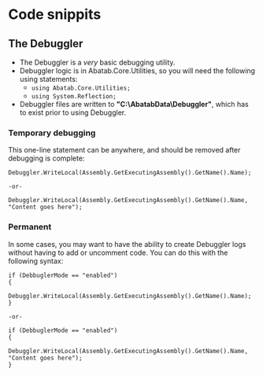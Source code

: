 ﻿# Code snippits

## The Debuggler

* The Debuggler is a *very* basic debugging utility.
* Debuggler logic is in Abatab.Core.Utilities, so you will need the following using statements:
    * `using Abatab.Core.Utilities;`
    * `using System.Reflection;`
* Debuggler files are written to **"C:\AbatabData\Debuggler\"**, which has to exist prior to using Debuggler.

### Temporary debugging

This one-line statement can be anywhere, and should be removed after debugging is complete:

```
Debuggler.WriteLocal(Assembly.GetExecutingAssembly().GetName().Name);

-or-

Debuggler.WriteLocal(Assembly.GetExecutingAssembly().GetName().Name, "Content goes here");
```

### Permanent

In some cases, you may want to have the ability to create Debuggler logs without having to add or uncomment code. You can do this with the following syntax:


```
if (DebbuglerMode == "enabled")
{
    Debuggler.WriteLocal(Assembly.GetExecutingAssembly().GetName().Name);
}

-or-

if (DebbuglerMode == "enabled")
{
    Debuggler.WriteLocal(Assembly.GetExecutingAssembly().GetName().Name, "Content goes here");
}
```
